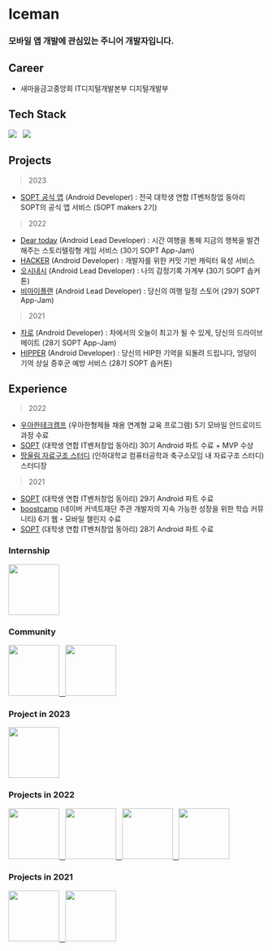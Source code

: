 
# Iceman
### 모바일 앱 개발에 관심있는 주니어 개발자입니다.

## Career
* 새마을금고중앙회 IT디지털개발본부 디지털개발부

## Tech Stack
<p align="left">
<img src="https://img.shields.io/badge/Kotlin-0095D5?style=flat-square&logo=Kotlin&logoColor=white"/></a> &nbsp
<img src="https://img.shields.io/badge/Android-3DDC84?style=flat-square&logo=Android&logoColor=white"/></a> &nbsp


## Projects
> 2023
* [SOPT 공식 앱](https://github.com/sopt-makers/sopt-android) (Android Developer) : 전국 대학생 연합 IT벤처창업 동아리 SOPT의 공식 앱 서비스 (SOPT makers 2기)

> 2022
* [Dear today](https://github.com/TeamDearToday/Deartoday-Android) (Android Lead Developer) : 시간 여행을 통해 지금의 행복을 발견해주는 스토리텔링형 게임 서비스 (30기 SOPT App-Jam)
* [HACKER](https://github.com/zaranaramorimori/HACKER-ANDROID) (Android Developer) : 개발자를 위한 커밋 기반 캐릭터 육성 서비스
* [오시내시](https://github.com/30th-SOPKATHON-8/Sopkathon-Android) (Android Lead Developer) : 나의 감정기록 가계부 (30기 SOPT 솝커톤)
* [비마이플랜](https://github.com/TeamBeMyPlan/BeMyPlan-Android) (Android Lead Developer) : 당신의 여행 일정 스토어 (29기 SOPT App-Jam)

> 2021
* [차로](https://github.com/TeamChaRo/ChaRo-Android) (Android Developer) : 차에서의 오늘이 최고가 될 수 있게, 당신의 드라이브 메이트 (28기 SOPT App-Jam)
* [HIPPER](https://github.com/SOPTAKTHON/Hipper_android) (Android Developer) : 당신의 HIP한 기억을 되돌려 드립니다, 엉덩이 기억 상실 증후군 예방 서비스 (28기 SOPT 솝커톤)

## Experience
> 2022
- [우아한테크캠프](https://techblog.woowahan.com/8154) (우아한형제들 채용 연계형 교육 프로그램) 5기 모바일 안드로이드 과정 수료
- [SOPT](https://sopt.org) (대학생 연합 IT벤처창업 동아리) 30기 Android 파트 수료 + MVP 수상
- [땅울림 자료구조 스터디](https://github.com/Landvibe-DataStructure-2022/references) (인하대학교 컴퓨터공학과 축구소모임 내 자료구조 스터디) 스터디장

> 2021
- [SOPT](https://sopt.org) (대학생 연합 IT벤처창업 동아리) 29기 Android 파트 수료
- [boostcamp](https://boostcamp.connect.or.kr) (네이버 커넥트재단 주관 개발자의 지속 가능한 성장을 위한 학습 커뮤니티) 6기 웹・모바일 챌린지 수료
- [SOPT](https://sopt.org) (대학생 연합 IT벤처창업 동아리) 28기 Android 파트 수료

### Internship
<p>
	<a href="https://techblog.woowahan.com/8154">
		<img width="100" src="https://user-images.githubusercontent.com/81508084/206861669-0cd285cf-39d2-4750-a3d1-3e5b8b91f768.png">
	</a>
</p>

### Community

<p>
	<a href="https://boostcamp.connect.or.kr">
		<img height="100" src="https://user-images.githubusercontent.com/81508084/206861827-0171befd-14da-47c5-bc09-74d6f0743e78.png">&nbsp;&nbsp;
	</a>
	<a href="https://github.com/Landvibe-DataStructure-2022/references">
		<img height="100" src="https://avatars.githubusercontent.com/u/101272702?s=200&v=4">
	</a>
</p>

### Project in 2023

<p>
	<a href="https://github.com/sopt-makers/sopt-android">
		<img width="100" src="https://user-images.githubusercontent.com/81508084/230751040-b1cfd312-7775-4786-89c0-6873e26b6695.png">
	</a>
</p>

### Projects in 2022

<p>
	<a href="https://github.com/TeamDearToday/Deartoday-Android">
		<img width="100" src="https://user-images.githubusercontent.com/81508084/206861925-e2bda85d-7c30-4c27-a9c0-7fc5836dbeb9.png">&nbsp;&nbsp;
	</a>
	<a href="https://github.com/zaranaramorimori/HACKER-ANDROID">
		<img width="100" src="https://user-images.githubusercontent.com/56147398/178940214-b72ad2fd-768d-423f-90f9-9e6ec6d491c4.png">&nbsp;&nbsp;
	</a>
	<a href="https://github.com/30th-SOPKATHON-8/Sopkathon-Android">
		<img width="100" src="https://user-images.githubusercontent.com/81508084/206861954-74d074cc-f935-459f-8095-7a0e0f2dc1e9.png">&nbsp;&nbsp;
	</a>
	<a href="https://github.com/TeamBeMyPlan/BeMyPlan-Android">
		<img width="100" src="https://user-images.githubusercontent.com/81508084/206862019-4f92ce4a-5509-47a8-8241-bf6797e57339.png">
	</a>
</p>

### Projects in 2021

<p>
	<a href="https://github.com/TeamChaRo/ChaRo-Android">
		<img width="100" src="https://user-images.githubusercontent.com/81508084/206862089-d4637490-5b47-49b7-b6a3-09cf535fd21c.png">&nbsp;&nbsp;
	</a>
	<a href="https://github.com/SOPTAKTHON/Hipper_android">
		<img width="100" src="https://user-images.githubusercontent.com/81508084/206862167-67ca4dbf-ff16-4377-abfb-3f1ac0bbdb1b.png">
	</a>
</p>

